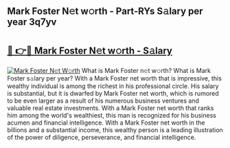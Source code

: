 ## Mark Foster N𝚎t w𝚘rth - Part-RYs S𝚊lary per year 3q7yv

# <h2><a href="http://gc0t69.nevu.top/?p=Mark+Foster">🔗 👉🔴 Mark Foster N𝚎t w𝚘rth - S𝚊lary</a></h2>

[![Mark Foster N𝚎t W𝚘rth](https://i.imgur.com/Oavwk0R.jpeg)](http://gc0t69.nevu.top/?p=Mark+Foster)
What is Mark Foster n𝚎t w𝚘rth? What is Mark Foster s𝚊lary per year?
With a Mark Foster net worth that is impressive, this wealthy individual is among the richest in his professional circle. His salary is substantial, but it is dwarfed by Mark Foster net worth, which is rumored to be even larger as a result of his numerous business ventures and valuable real estate investments. With a Mark Foster net worth that ranks him among the world's wealthiest, this man is recognized for his business acumen and financial intelligence. With a Mark Foster net worth in the billions and a substantial income, this wealthy person is a leading illustration of the power of diligence, perseverance, and financial intelligence.
